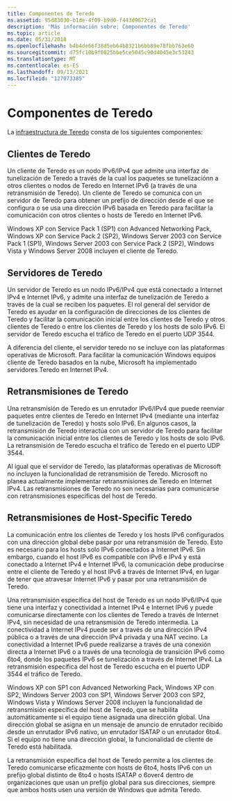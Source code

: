 ```yaml
---
title: Componentes de Teredo
ms.assetid: 95d83030-b1de-4f09-b9d0-f443d9672ca1
description: 'Más información sobre: Componentes de Teredo'
ms.topic: article
ms.date: 05/31/2018
ms.openlocfilehash: b4b4de66f38d5eb64b8321b6bb89e78fbb763e60
ms.sourcegitcommit: d75fc10b9f0825bbe5ce5045c90d4045e3c53243
ms.translationtype: MT
ms.contentlocale: es-ES
ms.lasthandoff: 09/13/2021
ms.locfileid: "127073385"
---
```

# <a name="teredo-components"></a>Componentes de Teredo

La [infraestructura de Teredo](about-teredo.md) consta de los siguientes componentes:

## <a name="teredo-clients"></a>Clientes de Teredo

Un cliente de Teredo es un nodo IPv6/IPv4 que admite una interfaz de tunelización de Teredo a través de la cual los paquetes se tunelizaciónn a otros clientes o nodos de Teredo en Internet IPv6 (a través de una retransmisión de Teredo). Un cliente de Teredo se comunica con un servidor de Teredo para obtener un prefijo de dirección desde el que se configura o se usa una dirección IPv6 basada en Teredo para facilitar la comunicación con otros clientes o hosts de Teredo en Internet IPv6.

Windows XP con Service Pack 1 (SP1) con Advanced Networking Pack, Windows XP con Service Pack 2 (SP2), Windows Server 2003 con Service Pack 1 (SP1), Windows Server 2003 con Service Pack 2 (SP2), Windows Vista y Windows Server 2008 incluyen el cliente de Teredo.

## <a name="teredo-servers"></a>Servidores de Teredo

Un servidor de Teredo es un nodo IPv6/IPv4 que está conectado a Internet IPv4 e Internet IPv6, y admite una interfaz de tunelización de Teredo a través de la cual se reciben los paquetes. El rol general del servidor de Teredo es ayudar en la configuración de direcciones de los clientes de Teredo y facilitar la comunicación inicial entre los clientes de Teredo y otros clientes de Teredo o entre los clientes de Teredo y los hosts de solo IPv6. El servidor de Teredo escucha el tráfico de Teredo en el puerto UDP 3544.

A diferencia del cliente, el servidor teredo no se incluye con las plataformas operativas de Microsoft. Para facilitar la comunicación Windows equipos cliente de Teredo basados en la nube, Microsoft ha implementado servidores Teredo en Internet IPv4.

## <a name="teredo-relays"></a>Retransmisiones de Teredo

Una retransmisión de Teredo es un enrutador IPv6/IPv4 que puede reenviar paquetes entre clientes de Teredo en Internet IPv4 (mediante una interfaz de tunelización de Teredo) y hosts solo IPv6. En algunos casos, la retransmisión de Teredo interactúa con un servidor de Teredo para facilitar la comunicación inicial entre los clientes de Teredo y los hosts de solo IPv6. La retransmisión de Teredo escucha el tráfico de Teredo en el puerto UDP 3544.

Al igual que el servidor de Teredo, las plataformas operativas de Microsoft no incluyen la funcionalidad de retransmisión de Teredo. Microsoft no planea actualmente implementar retransmisiones de Teredo en Internet IPv4. Las retransmisiones de Teredo no son necesarias para comunicarse con retransmisiones específicas del host de Teredo.

## <a name="teredo-host-specific-relays"></a>Retransmisiones de Host-Specific Teredo

La comunicación entre los clientes de Teredo y los hosts IPv6 configurados con una dirección global debe pasar por una retransmisión de Teredo. Esto es necesario para los hosts solo IPv6 conectados a Internet IPv6. Sin embargo, cuando el host IPv6 es compatible con IPv6 e IPv4 y está conectado a Internet IPv4 e Internet IPv6, la comunicación debe producirse entre el cliente de Teredo y el host IPv6 a través de Internet IPv4, en lugar de tener que atravesar Internet IPv6 y pasar por una retransmisión de Teredo.

Una retransmisión específica del host de Teredo es un nodo IPv6/IPv4 que tiene una interfaz y conectividad a Internet IPv4 e Internet IPv6 y puede comunicarse directamente con los clientes de Teredo a través de Internet IPv4, sin necesidad de una retransmisión de Teredo intermedia. La conectividad a Internet IPv4 puede ser a través de una dirección IPv4 pública o a través de una dirección IPv4 privada y una NAT vecino. La conectividad a Internet IPv6 puede realizarse a través de una conexión directa a Internet IPv6 o a través de una tecnología de transición IPv6 como 6to4, donde los paquetes IPv6 se tunelización a través de Internet IPv4. La retransmisión específica del host de Teredo escucha en el puerto UDP 3544 el tráfico de Teredo.

Windows XP con SP1 con Advanced Networking Pack, Windows XP con SP2, Windows Server 2003 con SP1, Windows Server 2003 con SP2, Windows Vista y Windows Server 2008 incluyen la funcionalidad de retransmisión específica del host de Teredo, que se habilita automáticamente si el equipo tiene asignada una dirección global. Una dirección global se asigna en un mensaje de anuncio de enrutador recibido desde un enrutador IPv6 nativo, un enrutador ISATAP o un enrutador 6to4. Si el equipo no tiene una dirección global, la funcionalidad de cliente de Teredo está habilitada.

La retransmisión específica del host de Teredo permite a los clientes de Teredo comunicarse eficazmente con hosts de 6to4, hosts IPv6 con un prefijo global distinto de 6to4 o hosts ISATAP o 6over4 dentro de organizaciones que usan un prefijo global para sus direcciones, siempre que ambos hosts usen una versión de Windows que admita Teredo.

 

 




